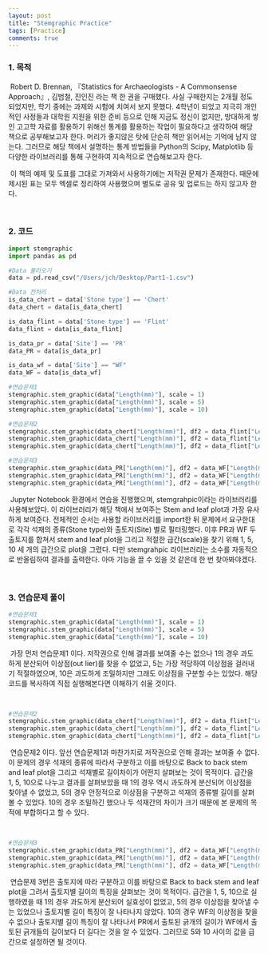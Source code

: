 ```yaml
---
layout: post
title: "Stemgraphic Practice"
tags: [Practice]
comments: true
---
```


### 1. 목적

​	Robert D. Brennan, 『Statistics for Archaeologists - A Commonsense Approach』, 김범철, 진인진 라는 책 한 권을 구매했다. 사실 구매한지는 2개월 정도 되었지만, 학기 중에는 과제와 시험에 치여서 보지 못했다. 4학년이 되었고 지극히 개인적인 사정들과 대학원 지원을 위한 준비 등으로 인해 지금도 정신이 없지만, 방대하게 쌓인 고고학 자료를 활용하기 위해선 통계를 활용하는 작업이 필요하다고 생각하여 해당 책으로 공부해보고자 한다. 머리가 좋지않은 탓에 단순히 책만 읽어서는 기억에 남지 않는다. 그러므로 해당 책에서 설명하는 통계 방법들을 Python의 Scipy, Matplotlib 등 다양한 라이브러리를 통해 구현하여 지속적으로 연습해보고자 한다.

​	이 책의 예제 및 도표를 그대로 가져와서 사용하기에는 저작권 문제가 존재한다. 때문에 제시된 표는 모두 엑셀로 정리하여 사용했으며 별도로 공유 및 업로드는 하지 않고자 한다.

<br>

### 2. 코드

```python
import stemgraphic
import pandas as pd

#Data 불러오기
data = pd.read_csv("/Users/jch/Desktop/Part1-1.csv")

#Data 전처리
is_data_chert = data['Stone type'] == 'Chert'
data_chert = data[is_data_chert]

is_data_flint = data['Stone type'] == 'Flint'
data_flint = data[is_data_flint]

is_data_pr = data['Site'] == 'PR'
data_PR = data[is_data_pr]

is_data_wf = data['Site'] == "WF"
data_WF = data[is_data_wf]

#연습문제1
stemgraphic.stem_graphic(data["Length(mm)"], scale = 1)
stemgraphic.stem_graphic(data["Length(mm)"], scale = 5)
stemgraphic.stem_graphic(data["Length(mm)"], scale = 10)

#연습문제2
stemgraphic.stem_graphic(data_chert["Length(mm)"], df2 = data_flint["Length(mm)"], scale = 1)
stemgraphic.stem_graphic(data_chert["Length(mm)"], df2 = data_flint["Length(mm)"], scale = 5)
stemgraphic.stem_graphic(data_chert["Length(mm)"], df2 = data_flint["Length(mm)"], scale = 10)

#연습문제3
stemgraphic.stem_graphic(data_PR["Length(mm)"], df2 = data_WF["Length(mm)"], scale = 1)
stemgraphic.stem_graphic(data_PR["Length(mm)"], df2 = data_WF["Length(mm)"], scale = 5)
stemgraphic.stem_graphic(data_PR["Length(mm)"], df2 = data_WF["Length(mm)"], scale = 10)
```

​	 Jupyter Notebook 환경에서 연습을 진행했으며, stemgrahpic이라는 라이브러리를 사용해보았다. 이 라이브러리가 해당 책에서 보여주는 Stem and leaf plot과 가장 유사하게 보여준다. 전체적인 순서는 사용할 라이브러리를 import한 뒤 문제에서 요구한대로 각각 석재의 종류(Stone type)와 출토지(Site) 별로 필터링했다. 이후 PR과 WF 두 출토지를 합쳐서 stem and leaf plot을 그리고 적절한 급간(scale)을 찾기 위해 1, 5, 10 세 개의 급간으로 plot을 그렸다. 다만 stemgrahpic 라이브러리는 소수를 자동적으로 반올림하여 결과를 출력한다. 아마 기능을 끌 수 있을 것 같은데 한 번 찾아봐야겠다.

<br>

### 3. 연습문제 풀이

```python
#연습문제1
stemgraphic.stem_graphic(data["Length(mm)"], scale = 1)
stemgraphic.stem_graphic(data["Length(mm)"], scale = 5)
stemgraphic.stem_graphic(data["Length(mm)"], scale = 10)
```

​	가장 먼저 연습문제1 이다. 저작권으로 인해 결과를 보여줄 수는 없으나  1의 경우 과도하게 분산되어 이상점(out lier)를 찾을 수 없었고, 5는 가장 적당하여 이상점을 걸러내기 적절하였으며, 10은 과도하게 조밀하지만 그래도 이상점을 구분할 수는 있었다. 해당 코드를 복사하여 직접 실행해본다면 이해하기 쉬울 것이다.

<br>

```python
#연습문제2
stemgraphic.stem_graphic(data_chert["Length(mm)"], df2 = data_flint["Length(mm)"], scale = 1)
stemgraphic.stem_graphic(data_chert["Length(mm)"], df2 = data_flint["Length(mm)"], scale = 5)
stemgraphic.stem_graphic(data_chert["Length(mm)"], df2 = data_flint["Length(mm)"], scale = 10)
```

​	연습문제2 이다. 앞선 연습문제1과 마찬가지로 저작권으로 인해 결과는 보여줄 수 없다. 이 문제의 경우 석재의 종류에 따라서 구분하고 이를 바탕으로 Back to back stem and leaf plot을 그리고 석재별로 길이차이가 어떤지 살펴보는 것이 목적이다. 급간을 1, 5, 10으로 나누고 결과를 살펴보았을 때 1의 경우 역시 과도하게 분산되어 이상점을 찾아낼 수 없었고, 5의 경우 안정적으로 이상점을 구분하고 석재의 종류별 길이를 살펴볼 수 있었다. 10의 경우 조밀하긴 했으나 두 석재간의 차이가 크기 때문에 본 문제의 목적에 부합하다고 할 수 있다.

<br>

```python
#연습문제3
stemgraphic.stem_graphic(data_PR["Length(mm)"], df2 = data_WF["Length(mm)"], scale = 1)
stemgraphic.stem_graphic(data_PR["Length(mm)"], df2 = data_WF["Length(mm)"], scale = 5)
stemgraphic.stem_graphic(data_PR["Length(mm)"], df2 = data_WF["Length(mm)"], scale = 10)
```

​	연습문제 3번은 출토지에 따라 구분하고 이를 바탕으로 Back to back stem and leaf plot을 그려서 출토지별 길이의 특징을 살펴보는 것이 목적이다. 급간을 1, 5, 10으로 실행하였을 때 1의 경우 과도하게 분산되어 실효성이 없었고, 5의 경우 이상점을 찾아낼 수는 있었으나 출토지별 길이 특징이 잘 나타나지 않았다. 10의 경우 WF의 이상점을 찾을 수 없으나 출토지별 길이 특징이 잘 나타나서 PR에서 출토된 긁개의 길이가 WF에서 출토된 긁개들의 길이보다 더 길다는 것을 알 수 있었다. 그러므로 5와 10 사이의 값을 급간으로 설정하면 될 것이다.